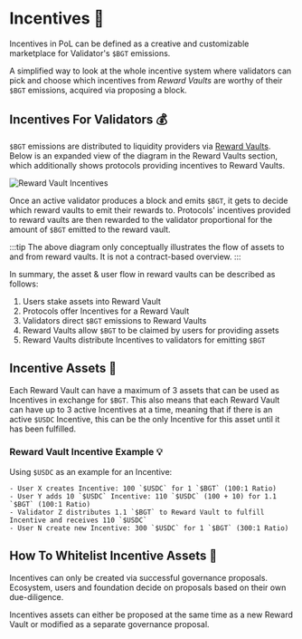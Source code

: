 # Incentives 💎

Incentives in PoL can be defined as a creative and customizable marketplace for Validator's `$BGT` emissions.

A simplified way to look at the whole incentive system where validators can pick and choose which incentives from _Reward Vaults_ are worthy of their `$BGT` emissions, acquired via proposing a block.

## Incentives For Validators 💰

`$BGT` emissions are distributed to liquidity providers via [Reward Vaults](/learn/pol/rewardvaults). Below is an expanded view of the diagram in the Reward Vaults section, which additionally shows protocols providing incentives to Reward Vaults.

![Reward Vault Incentives](/assets/reward-vault-incentives.png)

Once an active validator produces a block and emits `$BGT`, it gets to decide which reward vaults to emit their rewards to. Protocols' incentives provided to reward vaults are then rewarded to the validator proportional for the amount of `$BGT` emitted to the reward vault.

:::tip
The above diagram only conceptually illustrates the flow of assets to and from reward vaults. It is not a contract-based overview.
:::

In summary, the asset & user flow in reward vaults can be described as follows:

1. Users stake assets into Reward Vault
2. Protocols offer Incentives for a Reward Vault
3. Validators direct `$BGT` emissions to Reward Vaults
4. Reward Vaults allow `$BGT` to be claimed by users for providing assets
5. Reward Vaults distribute Incentives to validators for emitting `$BGT`

## Incentive Assets 🏦

Each Reward Vault can have a maximum of 3 assets that can be used as Incentives in exchange for `$BGT`. This also means that each Reward Vault can have up to 3 active Incentives at a time, meaning that if there is an active `$USDC` Incentive, this can be the only Incentive for this asset until it has been fulfilled.

### Reward Vault Incentive Example 💡

Using `$USDC` as an example for an Incentive:

```
- User X creates Incentive: 100 `$USDC` for 1 `$BGT` (100:1 Ratio)
- User Y adds 10 `$USDC` Incentive: 110 `$USDC` (100 + 10) for 1.1 `$BGT` (100:1 Ratio)
- Validator Z distributes 1.1 `$BGT` to Reward Vault to fulfill Incentive and receives 110 `$USDC`
- User N create new Incentive: 300 `$USDC` for 1 `$BGT` (300:1 Ratio)
```

## How To Whitelist Incentive Assets 📝

Incentives can only be created via successful governance proposals. Ecosystem, users and foundation decide on proposals based on their own due-diligence.

Incentives assets can either be proposed at the same time as a new Reward Vault or modified as a separate governance proposal.
